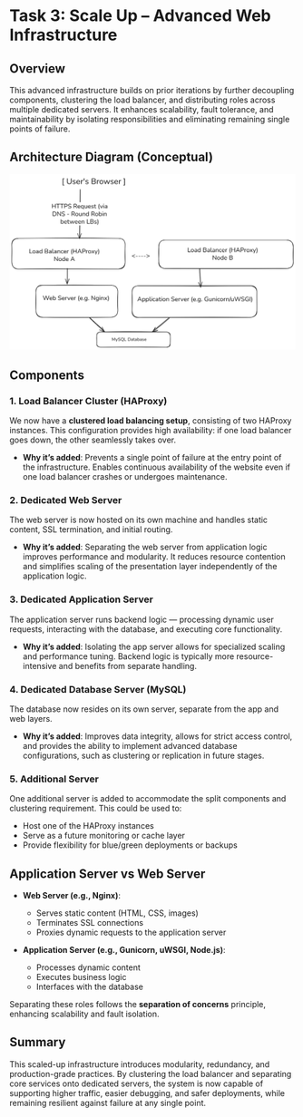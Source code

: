 # Task 3: Scale Up – Advanced Web Infrastructure

## Overview

This advanced infrastructure builds on prior iterations by further decoupling components, clustering the load balancer, and distributing roles across multiple dedicated servers. It enhances scalability, fault tolerance, and maintainability by isolating responsibilities and eliminating remaining single points of failure.

## Architecture Diagram (Conceptual)
![Diagram Link](<task 3.png>)


## Components

### 1. Load Balancer Cluster (HAProxy)

We now have a **clustered load balancing setup**, consisting of two HAProxy instances. This configuration provides high availability: if one load balancer goes down, the other seamlessly takes over.

- **Why it’s added**: Prevents a single point of failure at the entry point of the infrastructure. Enables continuous availability of the website even if one load balancer crashes or undergoes maintenance.

### 2. Dedicated Web Server

The web server is now hosted on its own machine and handles static content, SSL termination, and initial routing.

- **Why it’s added**: Separating the web server from application logic improves performance and modularity. It reduces resource contention and simplifies scaling of the presentation layer independently of the application logic.

### 3. Dedicated Application Server

The application server runs backend logic — processing dynamic user requests, interacting with the database, and executing core functionality.

- **Why it’s added**: Isolating the app server allows for specialized scaling and performance tuning. Backend logic is typically more resource-intensive and benefits from separate handling.

### 4. Dedicated Database Server (MySQL)

The database now resides on its own server, separate from the app and web layers.

- **Why it’s added**: Improves data integrity, allows for strict access control, and provides the ability to implement advanced database configurations, such as clustering or replication in future stages.

### 5. Additional Server

One additional server is added to accommodate the split components and clustering requirement. This could be used to:
- Host one of the HAProxy instances
- Serve as a future monitoring or cache layer
- Provide flexibility for blue/green deployments or backups

## Application Server vs Web Server

- **Web Server (e.g., Nginx)**:
  - Serves static content (HTML, CSS, images)
  - Terminates SSL connections
  - Proxies dynamic requests to the application server

- **Application Server (e.g., Gunicorn, uWSGI, Node.js)**:
  - Processes dynamic content
  - Executes business logic
  - Interfaces with the database

Separating these roles follows the **separation of concerns** principle, enhancing scalability and fault isolation.

## Summary

This scaled-up infrastructure introduces modularity, redundancy, and production-grade practices. By clustering the load balancer and separating core services onto dedicated servers, the system is now capable of supporting higher traffic, easier debugging, and safer deployments, while remaining resilient against failure at any single point.